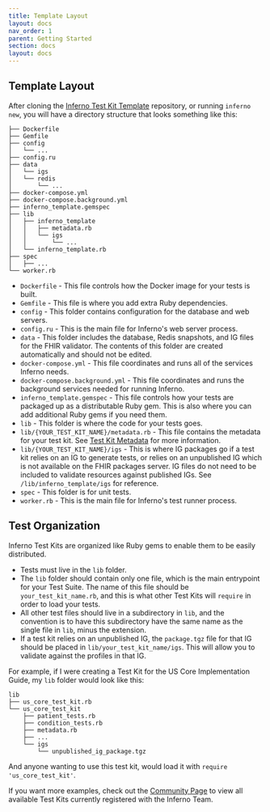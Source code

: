 ```yaml
---
title: Template Layout
layout: docs
nav_order: 1
parent: Getting Started
section: docs
layout: docs
---
```


## Template Layout

After cloning the [Inferno Test Kit
Template](https://github.com/inferno-framework/inferno-template) repository, or
running `inferno new`, you will have a directory structure that looks something
like this:

```
├── Dockerfile
├── Gemfile
├── config
│   └── ...
├── config.ru
├── data
│   └── igs
│   └── redis
│       └── ...
├── docker-compose.yml
├── docker-compose.background.yml
├── inferno_template.gemspec
├── lib
│   ├── inferno_template
│   │   ├── metadata.rb
│   │   └── igs
│   │       └── ...
│   └── inferno_template.rb
├── spec
│   ├── ...
└── worker.rb
```
- `Dockerfile` - This file controls how the Docker image for your tests is built.
- `Gemfile` - This file is where you add extra Ruby dependencies.
- `config` - This folder contains configuration for the database and web
  servers.
- `config.ru` - This is the main file for Inferno's web server process.
- `data` - This folder includes the database, Redis snapshots, and IG files for
  the FHIR validator. The contents of this folder are created automatically and
  should not be edited.
- `docker-compose.yml` - This file coordinates and runs all of the services Inferno
  needs.
- `docker-compose.background.yml` - This file coordinates and runs the background
  services needed for running Inferno.
- `inferno_template.gemspec` - This file controls how your tests are packaged
  up as a distributable Ruby gem. This is also where you can add additional Ruby
  gems if you need them.
- `lib` - This folder is where the code for your tests goes.
- `lib/{YOUR_TEST_KIT_NAME}/metadata.rb` - This file contains the metadata for
  your test kit. See [Test Kit
  Metadata](/docs/getting-started/test-kit-metadata.html) for more information.
- `lib/{YOUR_TEST_KIT_NAME}/igs` - This is where IG packages go if a test kit
  relies on an IG to generate tests, or relies on an unpublished IG which is not
  available on the FHIR packages server. IG files do not need to be included to
  validate resources against published IGs. See `/lib/inferno_template/igs` for
  reference.
- `spec` - This folder is for unit tests.
- `worker.rb` - This is the main file for Inferno's test runner process.

## Test Organization
Inferno Test Kits are organized like Ruby gems to enable them to be easily
distributed.
- Tests must live in the `lib` folder.
- The `lib` folder should contain only one file, which is the main entrypoint
  for your Test Suite. The name of this file should be `your_test_kit_name.rb`,
  and this is what other Test Kits will `require` in order to load your tests.
- All other test files should live in a subdirectory in `lib`, and
  the convention is to have this subdirectory have the same name as the single file in `lib`,
  minus the extension.
- If a test kit relies on an unpublished IG, the `package.tgz` file for that IG
  should be placed in `lib/your_test_kit_name/igs`. This will allow you to
  validate against the profiles in that IG.

For example, if I were creating a Test Kit for the US Core Implementation Guide,
my `lib` folder would look like this:
```
lib
├── us_core_test_kit.rb
└── us_core_test_kit
    ├── patient_tests.rb
    ├── condition_tests.rb
    ├── metadata.rb
    ├── ...
    └── igs
        └── unpublished_ig_package.tgz
```
And anyone wanting to use this test kit, would load it with `require
'us_core_test_kit'`.

If you want more examples, check out the [Community
Page](/community/test-kits.html) to view all available Test Kits currently
registered with the Inferno Team.
